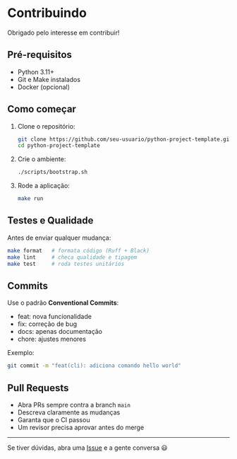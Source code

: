 # Contribuindo

Obrigado pelo interesse em contribuir!

## Pré-requisitos
- Python 3.11+
- Git e Make instalados
- Docker (opcional)

## Como começar
1. Clone o repositório:
   ```bash
   git clone https://github.com/seu-usuario/python-project-template.git
   cd python-project-template
   ```
2. Crie o ambiente:
   ```bash
   ./scripts/bootstrap.sh
   ```
3. Rode a aplicação:
   ```bash
   make run
   ```

## Testes e Qualidade
Antes de enviar qualquer mudança:
```bash
make format   # formata código (Ruff + Black)
make lint     # checa qualidade e tipagem
make test     # roda testes unitários
```

## Commits
Use o padrão **Conventional Commits**:
- feat: nova funcionalidade
- fix: correção de bug
- docs: apenas documentação
- chore: ajustes menores

Exemplo:
```bash
git commit -m "feat(cli): adiciona comando hello world"
```

## Pull Requests
- Abra PRs sempre contra a branch `main`
- Descreva claramente as mudanças
- Garanta que o CI passou
- Um revisor precisa aprovar antes do merge

---

Se tiver dúvidas, abra uma [Issue](../../issues) e a gente conversa 😃
